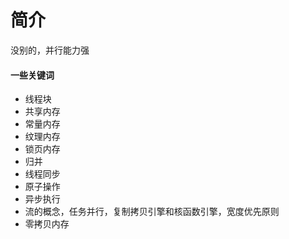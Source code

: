 # 简介

没别的，并行能力强

#### 一些关键词
- 线程块
- 共享内存
- 常量内存
- 纹理内存
- 锁页内存
- 归并
- 线程同步
- 原子操作
- 异步执行
- 流的概念，任务并行，复制拷贝引擎和核函数引擎，宽度优先原则
- 零拷贝内存